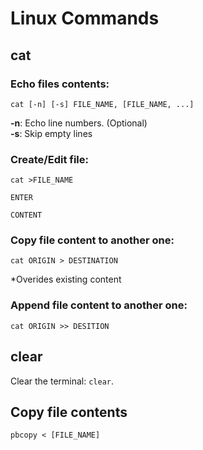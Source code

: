 # Linux Commands

## cat

### Echo files contents:
```
cat [-n] [-s] FILE_NAME, [FILE_NAME, ...]
```

**-n**: Echo line numbers. (Optional)  
**-s**: Skip empty lines

### Create/Edit file:
```
cat >FILE_NAME
```
`ENTER`
```
CONTENT
```

### Copy file content to another one: 
```
cat ORIGIN > DESTINATION
```
*Overides existing content

### Append file content to another one:
```
cat ORIGIN >> DESITION
```

## clear
Clear the terminal: `clear`.

## Copy file contents
```
pbcopy < [FILE_NAME]
```